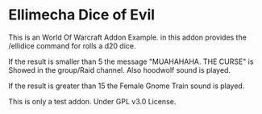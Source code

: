 # Ellimecha Dice of Evil

This is an World Of Warcraft Addon Example. in this addon provides the /ellidice command for rolls a d20 dice.

If the result is smaller than 5 the message "MUAHAHAHA. THE CURSE" is Showed in the group/Raid channel. Also hoodwolf sound is played.

If the result is greater than 15 the Female Gnome Train sound is played.

This is only a test addon. Under GPL v3.0 License.